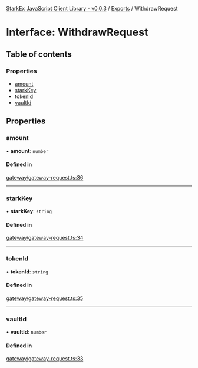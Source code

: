 [StarkEx JavaScript Client Library - v0.0.3](../README.md) / [Exports](../modules.md) / WithdrawRequest

# Interface: WithdrawRequest

## Table of contents

### Properties

- [amount](WithdrawRequest.md#amount)
- [starkKey](WithdrawRequest.md#starkkey)
- [tokenId](WithdrawRequest.md#tokenid)
- [vaultId](WithdrawRequest.md#vaultid)

## Properties

### amount

• **amount**: `number`

#### Defined in

[gateway/gateway-request.ts:36](https://github.com/starkware-libs/starkex-js/blob/37187cc/src/lib/gateway/gateway-request.ts#L36)

___

### starkKey

• **starkKey**: `string`

#### Defined in

[gateway/gateway-request.ts:34](https://github.com/starkware-libs/starkex-js/blob/37187cc/src/lib/gateway/gateway-request.ts#L34)

___

### tokenId

• **tokenId**: `string`

#### Defined in

[gateway/gateway-request.ts:35](https://github.com/starkware-libs/starkex-js/blob/37187cc/src/lib/gateway/gateway-request.ts#L35)

___

### vaultId

• **vaultId**: `number`

#### Defined in

[gateway/gateway-request.ts:33](https://github.com/starkware-libs/starkex-js/blob/37187cc/src/lib/gateway/gateway-request.ts#L33)
